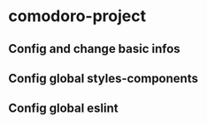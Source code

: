 # comodoro-project

## Config and change basic infos 

## Config global styles-components

## Config global eslint 
